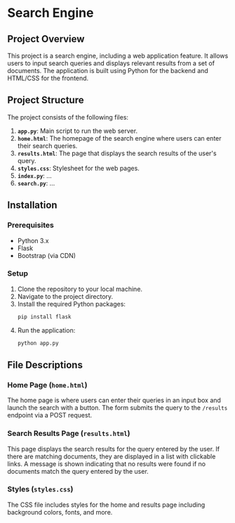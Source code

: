 # Search Engine

## Project Overview
This project is a search engine, including a web application feature. It allows users to input search queries and displays relevant results from a set of documents. The application is built using Python for the backend and HTML/CSS for the frontend.

## Project Structure
The project consists of the following files:

1. **`app.py`**: Main script to run the web server.
2. **`home.html`**: The homepage of the search engine where users can enter their search queries.
3. **`results.html`**: The page that displays the search results of the user's query.
4. **`styles.css`**: Stylesheet for the web pages.
5. **`index.py`**: ...
6. **`search.py`**: ...

## Installation

### Prerequisites
- Python 3.x
- Flask
- Bootstrap (via CDN)

### Setup
1. Clone the repository to your local machine.
2. Navigate to the project directory.
3. Install the required Python packages:
    ```bash
    pip install flask
    ```
4. Run the application:
    ```bash
    python app.py
    ```

## File Descriptions

### Home Page (`home.html`)
The home page is where users can enter their queries in an input box and launch the search with a button. The form submits the query to the `/results` endpoint via a POST request.

### Search Results Page (`results.html`)
This page displays the search results for the query entered by the user. If there are matching documents, they are displayed in a list with clickable links. A message is shown indicating that no results were found if no documents match the query entered by the user. 

### Styles (`styles.css`)
The CSS file includes styles for the home and results page including background colors, fonts, and more. 